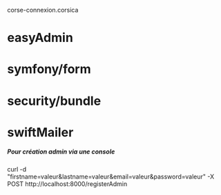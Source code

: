 corse-connexion.corsica

# easyAdmin
# symfony/form
# security/bundle
# swiftMailer

##### Pour création admin via une console
curl -d "firstname=valeur&lastname=valeur&email=valeur&password=valeur" -X POST http://localhost:8000/registerAdmin